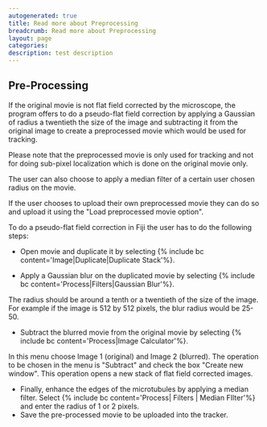 ```yaml
---
autogenerated: true
title: Read more about Preprocessing
breadcrumb: Read more about Preprocessing
layout: page
categories: 
description: test description
---
```


## Pre-Processing

If the original movie is not flat field corrected by the microscope, the program offers to do a pseudo-flat field correction by applying a Gaussian of radius a twentieth the size of the image and subtracting it from the original image to create a preprocessed movie which would be used for tracking.

Please note that the preprocessed movie is only used for tracking and not for doing sub-pixel localization which is done on the original movie only.

The user can also choose to apply a median filter of a certain user chosen radius on the movie.

If the user chooses to upload their own preprocessed movie they can do so and upload it using the "Load preprocessed movie option".

To do a pseudo-flat field correction in Fiji the user has to do the following steps:

  - Open movie and duplicate it by selecting {% include bc content='Image|Duplicate|Duplicate Stack'%}.

<!-- end list -->

  - Apply a Gaussian blur on the duplicated movie by selecting {% include bc content='Process|Filters|Gaussian Blur'%}.

The radius should be around a tenth or a twentieth of the size of the image. For example if the image is 512 by 512 pixels, the blur radius would be 25-50.

  - Subtract the blurred movie from the original movie by selecting {% include bc content='Process|Image Calculator'%}.

In this menu choose Image 1 (original) and Image 2 (blurred). The operation to be chosen in the menu is "Subtract" and check the box "Create new window". This operation opens a new stack of flat field corrected images.

  - Finally, enhance the edges of the microtubules by applying a median filter. Select {% include bc content='Process| Filters | Median FIlter'%} and enter the radius of 1 or 2 pixels.
  - Save the pre-processed movie to be uploaded into the tracker.
